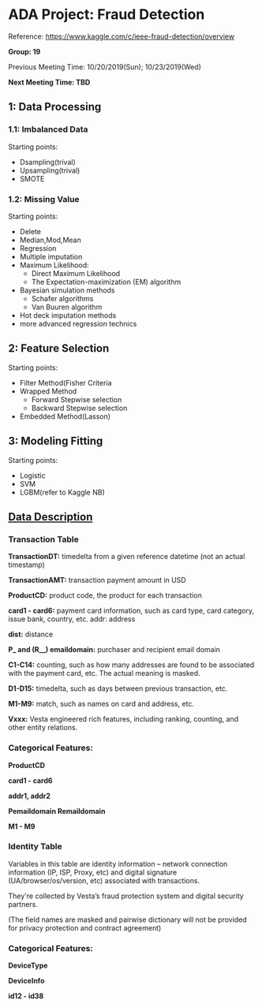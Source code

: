 # ADA Project: Fraud Detection

Reference: https://www.kaggle.com/c/ieee-fraud-detection/overview

**Group: 19**

Previous Meeting Time: 10/20/2019(Sun); 10/23/2019(Wed)

**Next Meeting Time: TBD**


## 1: Data Processing
### 1.1: Imbalanced Data
Starting points:
- Dsampling(trival)
- Upsampling(trival)
- SMOTE
### 1.2: Missing Value
Starting points:
- Delete
- Median,Mod,Mean
- Regression
- Multiple imputation
- Maximum Likelihood: 
  - Direct Maximum Likelihood
  - The Expectation-maximization (EM) algorithm
- Bayesian simulation methods
  - Schafer algorithms
  - Van Buuren algorithm
- Hot deck imputation methods
- more advanced regression technics

## 2: Feature Selection
Starting points:
- Filter Method(Fisher Criteria
- Wrapped Method
  - Forward Stepwise selection
  - Backward Stepwise selection
- Embedded Method(Lasson)

## 3: Modeling Fitting
Starting points: 
- Logistic
- SVM
- LGBM(refer to Kaggle NB)

## [Data Description](https://www.kaggle.com/c/ieee-fraud-detection/discussion/101203)

### Transaction Table

**TransactionDT:** timedelta from a given reference datetime (not an actual timestamp)

**TransactionAMT:** transaction payment amount in USD

**ProductCD:** product code, the product for each transaction

**card1 - card6:** payment card information, such as card type, card category, issue bank, country, etc.
addr: address

**dist:** distance

**P_ and (R__) emaildomain:** purchaser and recipient email domain

**C1-C14:** counting, such as how many addresses are found to be associated with the payment card, etc. The actual meaning is masked.

**D1-D15:** timedelta, such as days between previous transaction, etc.

**M1-M9:** match, such as names on card and address, etc.

**Vxxx:** Vesta engineered rich features, including ranking, counting, and other entity relations.

### Categorical Features:

**ProductCD**

**card1 - card6**

**addr1, addr2**

**Pemaildomain Remaildomain**

**M1 - M9**

### Identity Table

Variables in this table are identity information – network connection information (IP, ISP, Proxy, etc) and digital signature (UA/browser/os/version, etc) associated with transactions.

They're collected by Vesta’s fraud protection system and digital security partners.

(The field names are masked and pairwise dictionary will not be provided for privacy protection and contract agreement)

### Categorical Features:

**DeviceType**

**DeviceInfo**

**id12 - id38**

